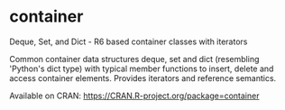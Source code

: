 # container
Deque, Set, and Dict - R6 based container classes with iterators

Common container data structures deque, set and dict (resembling 'Python's dict type) with typical member functions to insert, delete and access container elements. Provides iterators and reference semantics.

Available on CRAN: https://CRAN.R-project.org/package=container
